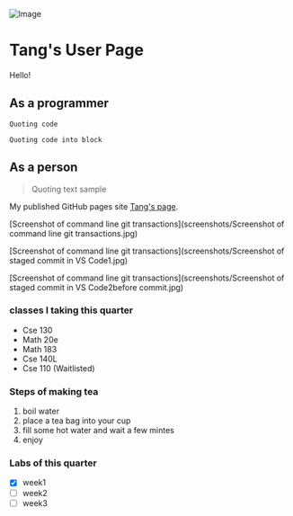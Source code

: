 ![Image](https://upload.wikimedia.org/wikipedia/commons/9/91/Octicons-mark-github.svg)

# Tang's User Page

Hello!

## As a programmer

`Quoting code`

```
Quoting code into block
```

## As a person
>Quoting text sample

My published GitHub pages site [Tang's page](https://github.com/b6tang/CSE-110).

[Screenshot of command line git transactions](screenshots/Screenshot of command line git transactions.jpg)

[Screenshot of command line git transactions](screenshots/Screenshot of staged commit in VS Code1.jpg)

[Screenshot of command line git transactions](screenshots/Screenshot of staged commit in VS Code2before commit.jpg)

### classes I taking this quarter
- Cse 130
- Math 20e
- Math 183
- Cse 140L
- Cse 110 (Waitlisted)

### Steps of making tea
1. boil water
2. place a tea bag into your cup
3. fill some hot water and wait a few mintes
4. enjoy

### Labs of this quarter

- [x] week1
- [ ] week2
- [ ] week3
